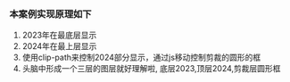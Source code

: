### 本案例实现原理如下
1. 2023年在最底层显示
2. 2024年在最上层显示
3. 使用clip-path来控制2024部分显示，通过js移动控制剪裁的圆形的框
4. 头脑中形成一个三层的图层就好理解啦, 底层2023,顶层2024,剪裁层圆形框